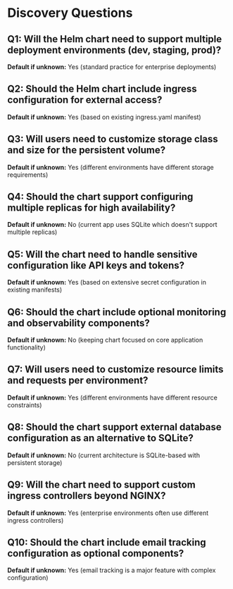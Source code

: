 # Discovery Questions

## Q1: Will the Helm chart need to support multiple deployment environments (dev, staging, prod)?
**Default if unknown:** Yes (standard practice for enterprise deployments)

## Q2: Should the Helm chart include ingress configuration for external access?
**Default if unknown:** Yes (based on existing ingress.yaml manifest)

## Q3: Will users need to customize storage class and size for the persistent volume?
**Default if unknown:** Yes (different environments have different storage requirements)

## Q4: Should the chart support configuring multiple replicas for high availability?
**Default if unknown:** No (current app uses SQLite which doesn't support multiple replicas)

## Q5: Will the chart need to handle sensitive configuration like API keys and tokens?
**Default if unknown:** Yes (based on extensive secret configuration in existing manifests)

## Q6: Should the chart include optional monitoring and observability components?
**Default if unknown:** No (keeping chart focused on core application functionality)

## Q7: Will users need to customize resource limits and requests per environment?
**Default if unknown:** Yes (different environments have different resource constraints)

## Q8: Should the chart support external database configuration as an alternative to SQLite?
**Default if unknown:** No (current architecture is SQLite-based with persistent storage)

## Q9: Will the chart need to support custom ingress controllers beyond NGINX?
**Default if unknown:** Yes (enterprise environments often use different ingress controllers)

## Q10: Should the chart include email tracking configuration as optional components?
**Default if unknown:** Yes (email tracking is a major feature with complex configuration)